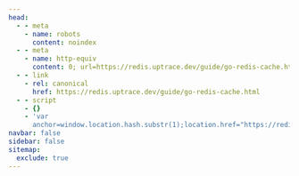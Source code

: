 ```yaml
---
head:
  - - meta
    - name: robots
      content: noindex
  - - meta
    - name: http-equiv
      content: 0; url=https://redis.uptrace.dev/guide/go-redis-cache.html
  - - link
    - rel: canonical
      href: https://redis.uptrace.dev/guide/go-redis-cache.html
  - - script
    - {}
    - 'var
      anchor=window.location.hash.substr(1);location.href="https://redis.uptrace.dev/guide/go-redis-cache.html"+(anchor?"#"+anchor:"")'
navbar: false
sidebar: false
sitemap:
  exclude: true
---
```

